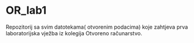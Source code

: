 # OR_lab1
Repozitorij sa svim datotekama( otvorenim podacima) koje zahtjeva prva laboratorijska vježba iz kolegija Otvoreno računarstvo.
